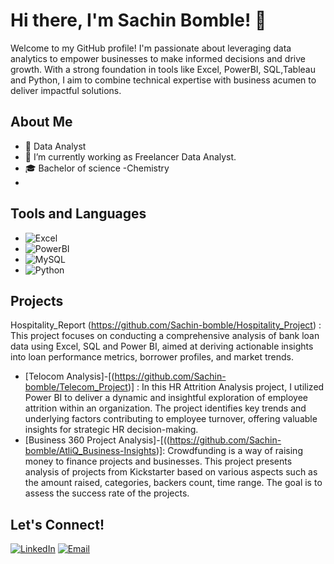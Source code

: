  # Hi there, I'm Sachin Bomble! 👋

Welcome to my GitHub profile! I'm passionate about leveraging data analytics to empower businesses to make informed decisions and drive growth. With a strong foundation in tools like Excel, PowerBI, SQL,Tableau and Python, I aim to combine technical expertise with business acumen to deliver impactful solutions.


## About Me

- 💼 Data Analyst
- 🌱 I’m currently working as Freelancer Data Analyst.
- 🎓 Bachelor of science -Chemistry
- 
## Tools and Languages

- ![Excel](https://img.shields.io/badge/-Excel-217346?style=flat-square&logo=microsoft-excel&logoColor=white)
- ![PowerBI](https://img.shields.io/badge/-PowerBI-F2C811?style=flat-square&logo=powerbi&logoColor=black)
- ![MySQL](https://img.shields.io/badge/-MySQL-4479A1?style=flat-square&logo=mysql&logoColor=white)
- ![Python](https://img.shields.io/badge/-Python-3776AB?style=flat-square&logo=python&logoColor=white)

## Projects

Hospitality_Report (https://github.com/Sachin-bomble/Hospitality_Project) : This project focuses on conducting a comprehensive analysis of bank loan data using Excel, SQL and Power BI, aimed at deriving actionable insights into loan performance metrics, borrower profiles, and market trends.
- [Telocom Analysis]-[(https://github.com/Sachin-bomble/Telecom_Project)] : In this HR Attrition Analysis project, I utilized Power BI to deliver a dynamic and insightful exploration of employee attrition within an organization. The project identifies key trends and underlying factors contributing to employee turnover, offering valuable insights for strategic HR decision-making.
- [Business 360 Project Analysis]-[((https://github.com/Sachin-bomble/AtliQ_Business-Insights)]: Crowdfunding is a way of raising money to finance projects and businesses. This project presents analysis of projects from Kickstarter based on various aspects such as the amount raised, categories, backers count, time range. The goal is to assess the success rate of the projects.

## Let's Connect!

[![LinkedIn](https://img.shields.io/badge/-LinkedIn-0077B5?style=flat-square&logo=linkedin&logoColor=white)]([https://www.linkedin.com/in/shubham-navale-435576323](https://www.linkedin.com/in/sachin-bomble-48b4b4157/)/)
[![Email](https://img.shields.io/badge/-Email-D14836?style=flat-square&logo=gmail&logoColor=white)](mailto:sachin.bomble06@gmail.com)

